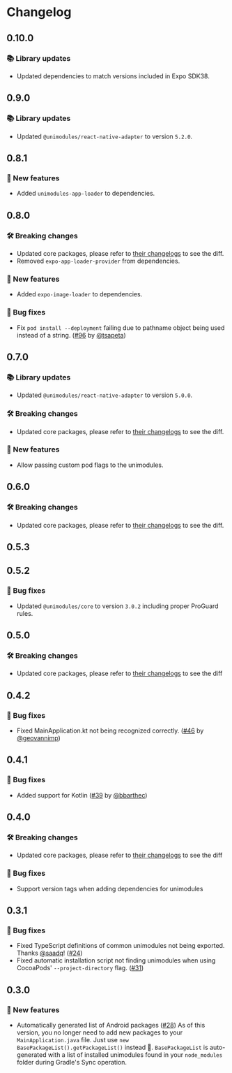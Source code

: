# Changelog

## 0.10.0

### 📚 Library updates

- Updated dependencies to match versions included in Expo SDK38.

## 0.9.0

### 📚 Library updates

- Updated `@unimodules/react-native-adapter` to version `5.2.0`.

## 0.8.1

### 🎉 New features

- Added `unimodules-app-loader` to dependencies.

## 0.8.0

### 🛠 Breaking changes

- Updated core packages, please refer to [their changelogs](https://github.com/expo/expo/blob/master/CHANGELOG.md) to see the diff.
- Removed `expo-app-loader-provider` from dependencies.

### 🎉 New features

- Added `expo-image-loader` to dependencies.

### 🐛 Bug fixes

- Fix `pod install --deployment` failing due to pathname object being used instead of a string. ([#96](https://github.com/unimodules/react-native-unimodules/pull/96) by [@tsapeta](https://github.com/tsapeta))

## 0.7.0

### 📚 Library updates

- Updated `@unimodules/react-native-adapter` to version `5.0.0`.

### 🛠 Breaking changes

- Updated core packages, please refer to [their changelogs](https://github.com/expo/expo/blob/master/CHANGELOG.md) to see the diff.

### 🎉 New features

- Allow passing custom pod flags to the unimodules.

## 0.6.0

### 🛠 Breaking changes

- Updated core packages, please refer to [their changelogs](https://github.com/expo/expo/blob/master/CHANGELOG.md) to see the diff.

## 0.5.3

## 0.5.2

### 🐛 Bug fixes

- Updated `@unimodules/core` to version `3.0.2` including proper ProGuard rules.

## 0.5.0

### 🛠 Breaking changes

- Updated core packages, please refer to [their changelogs](https://github.com/expo/expo/blob/master/CHANGELOG.md) to see the diff

## 0.4.2

### 🐛 Bug fixes

- Fixed MainApplication.kt not being recognized correctly. ([#46](https://github.com/unimodules/react-native-unimodules/pull/46) by [@geovannimp](https://github.com/geovannimp))

## 0.4.1

### 🐛 Bug fixes

- Added support for Kotlin ([#39](https://github.com/unimodules/react-native-unimodules/pull/39) by [@bbarthec](https://github.com/bbarthec))

## 0.4.0

### 🛠 Breaking changes

- Updated core packages, please refer to [their changelogs](https://github.com/expo/expo/blob/master/CHANGELOG.md) to see the diff

### 🐛 Bug fixes

- Support version tags when adding dependencies for unimodules

## 0.3.1

### 🐛 Bug fixes

- Fixed TypeScript definitions of common unimodules not being exported. Thanks [@saadq](https://github.com/saadq)! ([#24](https://github.com/unimodules/react-native-unimodules/pull/24))
- Fixed automatic installation script not finding unimodules when using CocoaPods' `--project-directory` flag. ([#31](https://github.com/unimodules/react-native-unimodules/pull/31))

## 0.3.0

### 🎉 New features

- Automatically generated list of Android packages ([#28](https://github.com/unimodules/react-native-unimodules/pull/28))
  As of this version, you no longer need to add new packages to your `MainApplication.java` file. Just use `new BasePackageList().getPackageList()` instead 🎉. `BasePackageList` is auto-generated with a list of installed unimodules found in your `node_modules` folder during Gradle's Sync operation.
